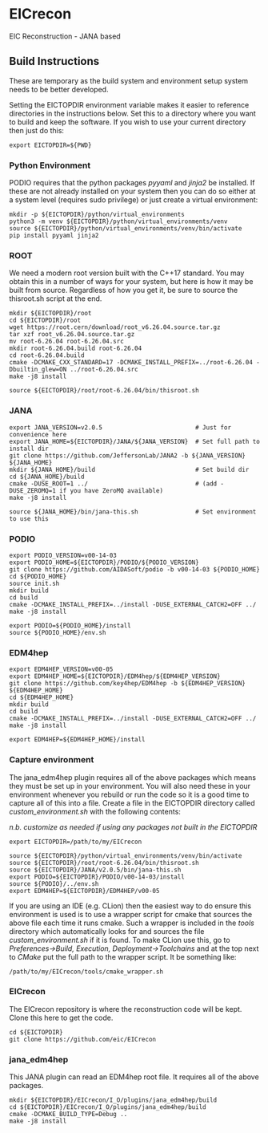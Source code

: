 # EICrecon
EIC Reconstruction - JANA based

## Build Instructions
These are temporary as the build system and environment setup system needs
to be better developed. 

Setting the EICTOPDIR environment variable makes it easier to reference
directories in the instructions below. Set this to a directory where
you want to build and keep the software. If you wish to use your current
directory then just do this:
~~~
export EICTOPDIR=${PWD}
~~~

### Python Environment
PODIO requires that the python packages _pyyaml_ and _jinja2_ be installed. 
If these are not already installed on your system then you can do so either
at a system level (requires sudo privilege) or just create a virtual environment:

~~~
mkdir -p ${EICTOPDIR}/python/virtual_environments
python3 -m venv ${EICTOPDIR}/python/virtual_environments/venv
source ${EICTOPDIR}/python/virtual_environments/venv/bin/activate
pip install pyyaml jinja2
~~~

### ROOT
We need a modern root version built with the C++17 standard. You may obtain
this in a number of ways for your system, but here is how it may be built
from source. Regardless of how you get it, be sure to source the thisroot.sh
script at the end.
~~~
mkdir ${EICTOPDIR}/root
cd ${EICTOPDIR}/root
wget https://root.cern/download/root_v6.26.04.source.tar.gz
tar xzf root_v6.26.04.source.tar.gz
mv root-6.26.04 root-6.26.04.src
mkdir root-6.26.04.build root-6.26.04
cd root-6.26.04.build
cmake -DCMAKE_CXX_STANDARD=17 -DCMAKE_INSTALL_PREFIX=../root-6.26.04 -Dbuiltin_glew=ON ../root-6.26.04.src
make -j8 install

source ${EICTOPDIR}/root/root-6.26.04/bin/thisroot.sh
~~~

### JANA
~~~
export JANA_VERSION=v2.0.5                          # Just for convenience here
export JANA_HOME=${EICTOPDIR}/JANA/${JANA_VERSION}  # Set full path to install dir
git clone https://github.com/JeffersonLab/JANA2 -b ${JANA_VERSION} ${JANA_HOME}
mkdir ${JANA_HOME}/build                            # Set build dir
cd ${JANA_HOME}/build
cmake -DUSE_ROOT=1 ../                              # (add -DUSE_ZEROMQ=1 if you have ZeroMQ available)
make -j8 install

source ${JANA_HOME}/bin/jana-this.sh                # Set environment to use this
~~~

### PODIO
~~~
export PODIO_VERSION=v00-14-03
export PODIO_HOME=${EICTOPDIR}/PODIO/${PODIO_VERSION}
git clone https://github.com/AIDASoft/podio -b v00-14-03 ${PODIO_HOME}
cd ${PODIO_HOME}
source init.sh
mkdir build
cd build
cmake -DCMAKE_INSTALL_PREFIX=../install -DUSE_EXTERNAL_CATCH2=OFF ../
make -j8 install

export PODIO=${PODIO_HOME}/install
source ${PODIO_HOME}/env.sh
~~~

### EDM4hep
~~~
export EDM4HEP_VERSION=v00-05
export EDM4HEP_HOME=${EICTOPDIR}/EDM4hep/${EDM4HEP_VERSION}
git clone https://github.com/key4hep/EDM4hep -b ${EDM4HEP_VERSION} ${EDM4HEP_HOME}
cd ${EDM4HEP_HOME}
mkdir build
cd build
cmake -DCMAKE_INSTALL_PREFIX=../install -DUSE_EXTERNAL_CATCH2=OFF ../
make -j8 install

export EDM4HEP=${EDM4HEP_HOME}/install 
~~~

### Capture environment
The jana_edm4hep plugin requires all of the above packages which means 
they must be set up in your environment. You will also need these in
your environment whenever you rebuild or run the code so it is a good
time to capture all of this into a file. Create a file in the EICTOPDIR
directory called _custom_environment.sh_ with the following contents:

_n.b. customize as needed if using any packages not built in the EICTOPDIR_
~~~
export EICTOPDIR=/path/to/my/EICrecon

source ${EICTOPDIR}/python/virtual_environments/venv/bin/activate
source ${EICTOPDIR}/root/root-6.26.04/bin/thisroot.sh
source ${EICTOPDIR}/JANA/v2.0.5/bin/jana-this.sh
export PODIO=${EICTOPDIR}/PODIO/v00-14-03/install
source ${PODIO}/../env.sh
export EDM4HEP=${EICTOPDIR}/EDM4HEP/v00-05
~~~

If you are using an IDE (e.g. CLion) then the easiest way to do ensure
this environment is used is to use a wrapper script for cmake that sources
the above file each time it runs cmake. Such a wrapper is included in the
_tools_ directory which automatically looks for and sources the file
_custom_environment.sh_ if it is found. To make CLion use this, go to
_Preferences->Build, Execution, Deployment->Toolchains_ and at the top
next to _CMake_ put the full path to the wrapper script. It be something like:
~~~
/path/to/my/EICrecon/tools/cmake_wrapper.sh
~~~

### EICrecon
The EICrecon repository is where the reconstruction code will be kept.
Clone this here to get the code.

~~~
cd ${EICTOPDIR}
git clone https://github.com/eic/EICrecon
~~~

### jana_edm4hep
This JANA plugin can read an EDM4hep root file. It requires all of the above
packages.

~~~
mkdir ${EICTOPDIR}/EICrecon/I_O/plugins/jana_edm4hep/build
cd ${EICTOPDIR}/EICrecon/I_O/plugins/jana_edm4hep/build
cmake -DCMAKE_BUILD_TYPE=Debug ..
make -j8 install
~~~
